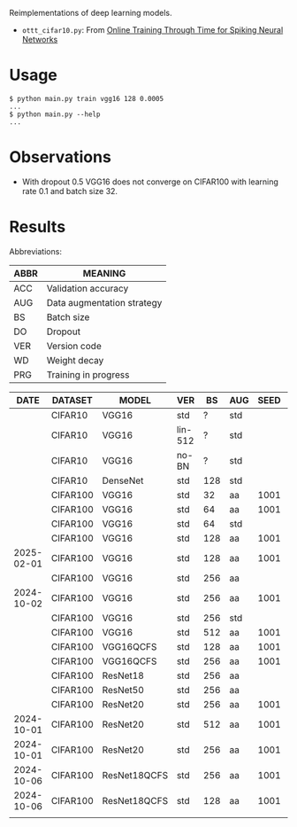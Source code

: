 Reimplementations of deep learning models.

* `ottt_cifar10.py`: From [Online Training Through Time for Spiking Neural Networks](https://arxiv.org/abs/2210.04195)

# Usage

    $ python main.py train vgg16 128 0.0005
    ...
    $ python main.py --help
    ...


# Observations

* With dropout 0.5 VGG16 does not converge on CIFAR100 with learning rate 0.1 and batch
  size 32.

# Results

Abbreviations:

| ABBR | MEANING                    |
|------|----------------------------|
| ACC  | Validation accuracy        |
| AUG  | Data augmentation strategy |
| BS   | Batch size                 |
| DO   | Dropout                    |
| VER  | Version code               |
| WD   | Weight decay               |
| PRG  | Training in progress       |


| DATE       | DATASET  | MODEL        | VER     | BS  | AUG | SEED | WD     | DO  | ACC  | PRG |
|------------|----------|--------------|---------|-----|-----|------|--------|-----|------|-----|
|            | CIFAR10  | VGG16        | std     | ?   | std |      | 0.0    | 0.5 | 93.6 | n   |
|            | CIFAR10  | VGG16        | lin-512 | ?   | std |      | 0.0    | 0.5 | 92.1 | n   |
|            | CIFAR10  | VGG16        | no-BN   | ?   | std |      | 0.0    | 0.5 | 92.6 | n   |
|            | CIFAR10  | DenseNet     | std     | 128 | std |      | 0.0    |     | 94.4 | n   |
|            | CIFAR100 | VGG16        | std     | 32  | aa  | 1001 | 0.0    | 0.0 | 74.9 | n   |
|            | CIFAR100 | VGG16        | std     | 64  | aa  | 1001 | 0.0    | 0.5 | 69.1 | n   |
|            | CIFAR100 | VGG16        | std     | 64  | std |      | 0.0    | 0.5 | 71.7 | n   |
|            | CIFAR100 | VGG16        | std     | 128 | aa  | 1001 | 0.0    | 0.5 | 75.4 | n   |
| 2025-02-01 | CIFAR100 | VGG16        | std     | 128 | aa  | 1001 | 0.0005 | 0.0 | 77.4 | n   |
|            | CIFAR100 | VGG16        | std     | 256 | aa  |      | 0.0    | 0.5 | 74.7 | n   |
| 2024-10-02 | CIFAR100 | VGG16        | std     | 256 | aa  | 1001 | 0.0005 | 0.0 | 77.6 | n   |
|            | CIFAR100 | VGG16        | std     | 256 | std |      | 0.0    | 0.5 | 70.7 | n   |
|            | CIFAR100 | VGG16        | std     | 512 | aa  | 1001 | 0.0    | 0.0 | 72.9 | n   |
|            | CIFAR100 | VGG16QCFS    | std     | 128 | aa  | 1001 | 0.0    | 0.0 | 53.9 | n   |
|            | CIFAR100 | VGG16QCFS    | std     | 256 | aa  | 1001 | 0.0    | 0.5 | 72.0 | n   |
|            | CIFAR100 | ResNet18     | std     | 256 | aa  |      | 0.0    |     | 59.1 | n   |
|            | CIFAR100 | ResNet50     | std     | 256 | aa  |      | 0.0    |     | 47.8 | n   |
|            | CIFAR100 | ResNet20     | std     | 256 | aa  | 1001 | 0.0    |     | 67.2 | n   |
| 2024-10-01 | CIFAR100 | ResNet20     | std     | 512 | aa  | 1001 | 0.0    | 0.0 | 69.1 | n   |
| 2024-10-01 | CIFAR100 | ResNet20     | std     | 256 | aa  | 1001 | 0.0    | 0.0 | 69.4 | n   |
| 2024-10-06 | CIFAR100 | ResNet18QCFS | std     | 256 | aa  | 1001 | 0.0005 | 0.0 | 79.8 | n   |
| 2024-10-06 | CIFAR100 | ResNet18QCFS | std     | 128 | aa  | 1001 | 0.0005 | 0.0 | 80.3 | n   |
|            |          |              |         |     |     |      |        |     |      |     |
